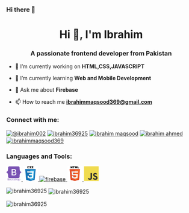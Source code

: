 ### Hi there 👋

<!--
**Ibrahim36925/Ibrahim36925** is a ✨ _special_ ✨ repository because its `README.md` (this file) appears on your GitHub profile.

Here are some ideas to get you started:

- 🔭 I’m currently working on ...
- 🌱 I’m currently learning ...
- 👯 I’m looking to collaborate on ...
- 🤔 I’m looking for help with ...
- 💬 Ask me about ...
- 📫 How to reach me: ...
- 😄 Pronouns: ...
- ⚡ Fun fact: ...
--><h1 align="center">Hi 👋, I'm Ibrahim</h1>
<h3 align="center">A passionate frontend developer from Pakistan</h3>



- 🔭 I’m currently working on **HTML,CSS,JAVASCRIPT**

- 🌱 I’m currently learning **Web and Mobile Development**

- 💬 Ask me about **Firebase**

- 📫 How to reach me **ibrahimmaqsood369@gmail.com**

<h3 align="left">Connect with me:</h3>
<p align="left">
<a href="https://codepen.io/ibrahim002" target="blank"><img align="center" src="https://raw.githubusercontent.com/rahuldkjain/github-profile-readme-generator/master/src/images/icons/Social/codepen.svg" alt="@ibrahim002" height="30" width="40" /></a>
<a href="https://twitter.com/ibrahim36925" target="blank"><img align="center" src="https://raw.githubusercontent.com/rahuldkjain/github-profile-readme-generator/master/src/images/icons/Social/twitter.svg" alt="ibrahim36925" height="30" width="40" /></a>
<a href="https://linkedin.com/in/ibrahim maqsood" target="blank"><img align="center" src="https://raw.githubusercontent.com/rahuldkjain/github-profile-readme-generator/master/src/images/icons/Social/linked-in-alt.svg" alt="ibrahim maqsood" height="30" width="40" /></a>
<a href="https://fb.com/ibrahim ahmed" target="blank"><img align="center" src="https://raw.githubusercontent.com/rahuldkjain/github-profile-readme-generator/master/src/images/icons/Social/facebook.svg" alt="ibrahim ahmed" height="30" width="40" /></a>
<a href="https://instagram.com/ibrahimmaqsood369" target="blank"><img align="center" src="https://raw.githubusercontent.com/rahuldkjain/github-profile-readme-generator/master/src/images/icons/Social/instagram.svg" alt="ibrahimmaqsood369" height="30" width="40" /></a>
</p>

<h3 align="left">Languages and Tools:</h3>
<p align="left"> <a href="https://getbootstrap.com" target="_blank" rel="noreferrer"> <img src="https://raw.githubusercontent.com/devicons/devicon/master/icons/bootstrap/bootstrap-plain-wordmark.svg" alt="bootstrap" width="40" height="40"/> </a> <a href="https://www.w3schools.com/css/" target="_blank" rel="noreferrer"> <img src="https://raw.githubusercontent.com/devicons/devicon/master/icons/css3/css3-original-wordmark.svg" alt="css3" width="40" height="40"/> </a> <a href="https://firebase.google.com/" target="_blank" rel="noreferrer"> <img src="https://www.vectorlogo.zone/logos/firebase/firebase-icon.svg" alt="firebase" width="40" height="40"/> </a> <a href="https://www.w3.org/html/" target="_blank" rel="noreferrer"> <img src="https://raw.githubusercontent.com/devicons/devicon/master/icons/html5/html5-original-wordmark.svg" alt="html5" width="40" height="40"/> </a> <a href="https://developer.mozilla.org/en-US/docs/Web/JavaScript" target="_blank" rel="noreferrer"> <img src="https://raw.githubusercontent.com/devicons/devicon/master/icons/javascript/javascript-original.svg" alt="javascript" width="40" height="40"/> </a> </p>

<p><img align="left" src="https://github-readme-stats.vercel.app/api/top-langs?username=ibrahim36925&show_icons=true&locale=en&layout=compact" alt="ibrahim36925" /></p>

<p>&nbsp;<img align="center" src="https://github-readme-stats.vercel.app/api?username=ibrahim36925&show_icons=true&locale=en" alt="ibrahim36925" /></p>

<p><img align="center" src="https://github-readme-streak-stats.herokuapp.com/?user=ibrahim36925&" alt="ibrahim36925" /></p>

